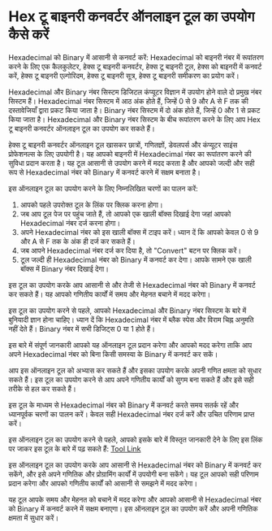 Hex टू बाइनरी कनवर्टर ऑनलाइन टूल का उपयोग कैसे करें
===================================================

Hexadecimal को Binary में आसानी से कनवर्ट करें: Hexadecimal को बाइनरी नंबर में रूपांतरण करने के लिए एक कैलकुलेटर, हेक्स टू बाइनरी कनवर्टर, हेक्स टू बाइनरी टूल, हेक्स को बाइनरी में कनवर्ट करें, हेक्स टू बाइनरी एल्गोरिदम, हेक्स टू बाइनरी सूत्र, हेक्स टू बाइनरी समीकरण का प्रयोग करें।

Hexadecimal और Binary नंबर सिस्टम डिजिटल कंप्यूटर विज्ञान में उपयोग होने वाले दो प्रमुख नंबर सिस्टम हैं। Hexadecimal नंबर सिस्टम में आठ अंक होते हैं, जिन्हें 0 से 9 और A से F तक की दस्तावेजियाँ द्वारा प्रकट किया जाता है। Binary नंबर सिस्टम में दो अंक होते हैं, जिन्हें 0 और 1 से प्रकट किया जाता है। Hexadecimal और Binary नंबर सिस्टम के बीच रूपांतरण करने के लिए आप Hex टू बाइनरी कनवर्टर ऑनलाइन टूल का उपयोग कर सकते हैं।

हेक्स टू बाइनरी कनवर्टर ऑनलाइन टूल खासकर छात्रों, गणितज्ञों, डेवलपर्स और कंप्यूटर साइंस प्रोफेशनल्स के लिए उपयोगी है। यह आपको बाइनरी में Hexadecimal नंबर का रूपांतरण करने की सुविधा प्रदान करता है। यह टूल आसानी से उपयोग करने में मदद करता है और आपको जल्दी और सही रूप से Hexadecimal नंबर को Binary में कनवर्ट करने में सक्षम बनाता है।

इस ऑनलाइन टूल का उपयोग करने के लिए निम्नलिखित चरणों का पालन करें:

1. आपको पहले उपरोक्त टूल के लिंक पर क्लिक करना होगा।
2. जब आप टूल पेज पर पहुंच जाते हैं, तो आपको एक खाली बॉक्स दिखाई देगा जहां आपको Hexadecimal नंबर दर्ज करना होगा।
3. अपने Hexadecimal नंबर को इस खाली बॉक्स में टाइप करें। ध्यान दें कि आपको केवल 0 से 9 और A से F तक के अंक ही दर्ज कर सकते हैं।
4. जब आपने Hexadecimal नंबर दर्ज कर दिया है, तो "Convert" बटन पर क्लिक करें।
5. टूल जल्दी ही Hexadecimal नंबर को Binary में कनवर्ट कर देगा। आपके सामने एक खाली बॉक्स में Binary नंबर दिखाई देगा।

इस टूल का उपयोग करके आप आसानी से और तेजी से Hexadecimal नंबर को Binary में कनवर्ट कर सकते हैं। यह आपको गणितीय कार्यों में समय और मेहनत बचाने में मदद करेगा।

इस टूल का उपयोग करने से पहले, आपको Hexadecimal और Binary नंबर सिस्टम के बारे में बुनियादी ज्ञान होना चाहिए। ध्यान दें कि Hexadecimal नंबर में ब्लैक स्पेस और विराम चिह्न अनुमति नहीं देते हैं। Binary नंबर में सभी डिजिट्स 0 या 1 होते हैं।

इस बारे में संपूर्ण जानकारी आपको यह ऑनलाइन टूल प्रदान करेगा और आपको मदद करेगा ताकि आप अपने Hexadecimal नंबर को बिना किसी समस्या के Binary में कनवर्ट कर सकें।

आप इस ऑनलाइन टूल को अभ्यास कर सकते हैं और इसका उपयोग करके अपनी गणित क्षमता को सुधार सकते हैं। इस टूल का उपयोग करने से आप अपने गणितीय कार्यों को सुगम बना सकते हैं और इसे सही तरीके से हल कर सकते हैं।

इस टूल के माध्यम से Hexadecimal नंबर को Binary में कनवर्ट करते समय सतर्क रहें और ध्यानपूर्वक चरणों का पालन करें। केवल सही Hexadecimal नंबर दर्ज करें और उचित परिणाम प्राप्त करें।

इस ऑनलाइन टूल का उपयोग करने से पहले, आपको इसके बारे में विस्तृत जानकारी देने के लिए इस लिंक पर जाकर इस टूल के बारे में पढ़ सकते हैं: [Tool Link](https://www.onlinecalculatorsfree.com/hi/convert/hex-to-binary.html)

इस ऑनलाइन टूल का उपयोग करके आप आसानी से Hexadecimal नंबर को Binary में कनवर्ट कर सकेंगे, और इसे अपने गणितिक और प्रोग्रामिंग कार्यों में उपयोगी बना सकेंगे। यह टूल आपको सही परिणाम प्रदान करेगा और आपको गणितीय कार्यों को आसानी से समझने में मदद करेगा।

यह टूल आपके समय और मेहनत को बचाने में मदद करेगा और आपको आसानी से Hexadecimal नंबर को Binary में कनवर्ट करने में सक्षम बनाएगा। इस ऑनलाइन टूल का उपयोग करें और अपनी गणितिक क्षमता में सुधार करें।